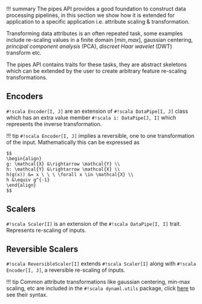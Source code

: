 !!! summary
    The pipes API provides a good foundation to construct data processing pipelines, in this section we show how it is extended for application to a specific application i.e. attribute scaling & transformation.  

Transforming data attributes is an often repeated task, some examples include re-scaling values in a finite domain $[min, max]$, gaussian centering, _principal component analysis_ (PCA), _discreet Haar wavelet_ (DWT) transform etc.

The pipes API contains traits for these tasks, they are abstract skeletons which can be extended by the user to create arbitrary feature re-scaling transformations.

## Encoders

`#!scala Encoder[I, J]` are an extension of `#!scala DataPipe[I, J]` class which has an extra value member `#!scala i: DataPipe[J, I]` which represents the inverse transformation.

!!! tip
    `#!scala Encoder[I, J]` implies a reversible, one to one transformation of the input. Mathematically this can be expressed as

    $$
    \begin{align}
    g: \mathcal{X} &\rightarrow \mathcal{Y} \\
    h: \mathcal{Y} &\rightarrow \mathcal{X} \\
    h(g(x)) &= x \ \ \ \forall x \in \mathcal{X} \\
    h &\equiv g^{-1}
    \end{align}
    $$


## Scalers

`#!scala Scaler[I]` is an extension of the `#!scala DataPipe[I, I]` trait. Represents re-scaling of inputs.

## Reversible Scalers

`#!scala ReversibleScaler[I]` extends `#!scala Scaler[I]` along with `#!scala Encoder[I, J]`, a reversible re-scaling of inputs.

!!! tip
    Common attribute transformations like gaussian centering, min-max scaling, etc are included in the `#!scala dynaml.utils` package, click [here](/utils/scalers.md) to see their syntax.
